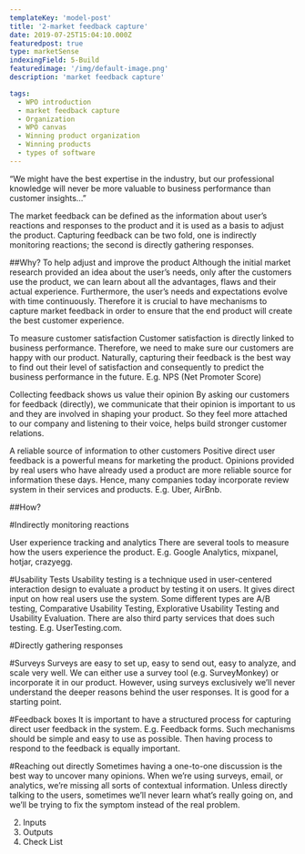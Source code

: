 ```yaml
---
templateKey: 'model-post'
title: '2-market feedback capture'
date: 2019-07-25T15:04:10.000Z
featuredpost: true
type: marketSense
indexingField: 5-Build
featuredimage: '/img/default-image.png'
description: 'market feedback capture'

tags:
  - WPO introduction
  - market feedback capture
  - Organization
  - WPO canvas
  - Winning product organization
  - Winning products
  - types of software
---
```


“We might have the best expertise in the industry, but our professional knowledge will never be more valuable to business performance than customer insights…”



The market feedback can be defined as the information about user’s reactions and responses to the product and it is used as a basis to adjust the product. Capturing feedback can be two fold, one is indirectly monitoring reactions; the second is directly gathering responses.   



##Why?
To help adjust and improve the product
Although the initial market research provided an idea about the user’s needs, only after the customers use the product, we can learn about all the advantages, flaws and their actual experience. Furthermore, the user’s needs and expectations evolve with time continuously. Therefore it is crucial to have mechanisms to capture market feedback in order to ensure that the end product will create the best customer experience.



To measure customer satisfaction
Customer satisfaction is directly linked to business performance. Therefore, we need to make sure our customers are happy with our product. Naturally, capturing their feedback is the best way to find out their level of satisfaction and consequently to predict the business performance in the future. E.g. NPS (Net Promoter Score)



Collecting feedback shows us value their opinion
By asking our customers for feedback (directly), we communicate that their opinion is important to us and they are involved in shaping your product. So they feel more attached to our company and listening to their voice, helps build stronger customer relations. 



A reliable source of information to other customers
Positive direct user feedback is a powerful means for marketing the product. Opinions provided by real users who have already used a product are more reliable source for information these days. Hence, many companies today incorporate review system in their services and products. E.g. Uber, AirBnb.


##How?


#Indirectly monitoring reactions


User experience tracking and analytics
There are several tools to measure how the users experience the product. E.g. Google Analytics, mixpanel, hotjar, crazyegg. 



#Usability Tests
Usability testing is a technique used in user-centered interaction design to evaluate a product by testing it on users. It gives direct input on how real users use the system. Some different types are A/B testing, Comparative Usability Testing, Explorative Usability Testing and Usability Evaluation. There are also third party services that does such testing. E.g. UserTesting.com.



#Directly gathering responses


#Surveys
Surveys are easy to set up, easy to send out, easy to analyze, and scale very well. We can either use a survey tool (e.g. SurveyMonkey) or incorporate it in our product. However, using surveys exclusively we’ll never understand the deeper reasons behind the user responses. It is good for a starting point.



#Feedback boxes
It is important to have a structured process for capturing direct user feedback in the system. E.g. Feedback forms. Such mechanisms should be simple and easy to use as possible. Then having process to respond to the feedback is equally important. 



#Reaching out directly
Sometimes having a one-to-one discussion is the best way to uncover many opinions. When we’re using surveys, email, or analytics, we’re missing all sorts of contextual information. Unless directly talking to the users, sometimes we’ll never learn what’s really going on, and we’ll be trying to fix the symptom instead of the real problem.





2. Inputs
3. Outputs
5. Check List